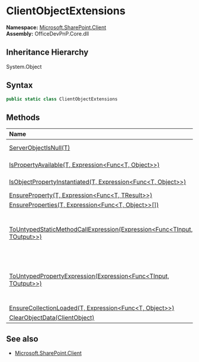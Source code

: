 # ClientObjectExtensions
  

**Namespace:** [Microsoft.SharePoint.Client](Microsoft.SharePoint.Client.md)  
**Assembly:** OfficeDevPnP.Core.dll  
## Inheritance Hierarchy
System.Object  
## Syntax
```C#
public static class ClientObjectExtensions
```
## Methods
|**Name**|**Description**|
|:-----|:-----|
| [ServerObjectIsNull(T)](Microsoft.SharePoint.Client.ClientObjectExtensions.BD54C126.md) | Checks if the ClientObject is null
| [IsPropertyAvailable(T, Expression<Func<T, Object>>)](Microsoft.SharePoint.Client.ClientObjectExtensions.18C63636.md) | Check if a property is available on a object
| [IsObjectPropertyInstantiated(T, Expression<Func<T, Object>>)](Microsoft.SharePoint.Client.ClientObjectExtensions.21EE3124.md) | Check if a property is instantiated on a object
| [EnsureProperty(T, Expression<Func<T, TResult>>)](Microsoft.SharePoint.Client.ClientObjectExtensions.84242E1A.md) | 
| [EnsureProperties(T, Expression<Func<T, Object>>[])](Microsoft.SharePoint.Client.ClientObjectExtensions.662D7CA7.md) | 
| [ToUntypedStaticMethodCallExpression(Expression<Func<TInput, TOutput>>)](Microsoft.SharePoint.Client.ClientObjectExtensions.57555FD4.md) | Converts generic Expression<Func<TInput, TOutput>> to Expression with object return type - Expression<Func<TInput, object>>
| [ToUntypedPropertyExpression(Expression<Func<TInput, TOutput>>)](Microsoft.SharePoint.Client.ClientObjectExtensions.966602F3.md) | Converts generic Expression<Func<TInput, TOutput>> to Expression with object return type - Expression<Func<TInput, object>>
| [EnsureCollectionLoaded(T, Expression<Func<T, Object>>)](Microsoft.SharePoint.Client.ClientObjectExtensions.B8F3A2B2.md) | 
| [ClearObjectData(ClientObject)](Microsoft.SharePoint.Client.ClientObjectExtensions.1C6BD7B7.md) | 
## See also
- [Microsoft.SharePoint.Client](Microsoft.SharePoint.Client.md)
